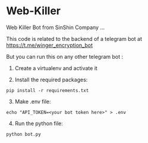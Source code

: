 # Web-Killer
Web Killer Bot from SinShin Company
...

This code is related to the backend of a telegram bot at https://t.me/winger_encryption_bot

But you can run this on any other telegram bot :

  1. Create a virtualenv and activate it

  2. Install the required packages:

    pip install -r requirements.txt
    
  3. Make .env file:

    echo "API_TOKEN=<your bot token here>" > .env
    
  4. Run the python file:

    python bot.py
